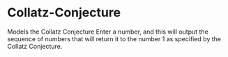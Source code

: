 # Collatz-Conjecture
Models the Collatz Conjecture
Enter a number, and this will output the sequence of numbers that will return it to the number 1 as specified by the Collatz Conjecture.
